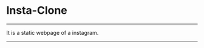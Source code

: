 # Insta-Clone

---------------------------------------------------------------------------------------------------------------------------------------------------------------------

It is a static webpage of a instagram.

---------------------------------------------------------------------------------------------------------------------------------------------------------------------
